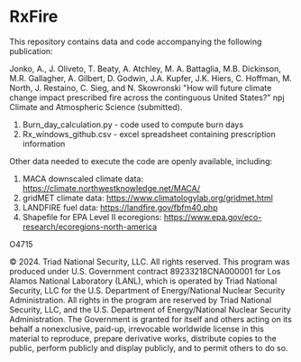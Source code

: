 # RxFire
This repository contains data and code accompanying the following publication: 

Jonko, A., J. Oliveto, T. Beaty, A. Atchley, M. A. Battaglia, M.B. Dickinson, M.R. Gallagher, A. Gilbert, D. Godwin, J.A. Kupfer, J.K. Hiers, C. Hoffman, M. North, J. Restaino, C. Sieg, and N. Skowronski "How will future climate change impact prescribed fire across the continguous United States?" npj Climate and Atmospheric Science (submitted).

1. Burn_day_calculation.py - code used to compute burn days
2. Rx_windows_github.csv - excel spreadsheet containing prescription information

Other data needed to execute the code are openly available, including: 
1. MACA downscaled climate data: https://climate.northwestknowledge.net/MACA/
2. gridMET climate data: https://www.climatologylab.org/gridmet.html
3. LANDFIRE fuel data: https://landfire.gov/fbfm40.php 
4. Shapefile for EPA Level II ecoregions: https://www.epa.gov/eco-research/ecoregions-north-america

O4715

© 2024. Triad National Security, LLC. All rights reserved. This program was produced under U.S. Government contract 89233218CNA000001 for Los Alamos National Laboratory (LANL), which is operated by Triad National Security, LLC for the U.S. Department of Energy/National Nuclear Security Administration. All rights in the program are reserved by Triad National Security, LLC, and the U.S. Department of Energy/National Nuclear Security Administration. The Government is granted for itself and others acting on its behalf a nonexclusive, paid-up, irrevocable worldwide license in this material to reproduce, prepare derivative works, distribute copies to the public, perform publicly and display publicly, and to permit others to do so.
